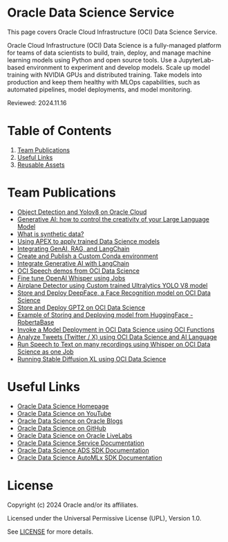 # Oracle Data Science Service

This page covers Oracle Cloud Infrastructure (OCI) Data Science Service.

Oracle Cloud Infrastructure (OCI) Data Science is a fully-managed platform for teams of data scientists to build, train, deploy, and manage machine learning models using Python and open source tools. Use a JupyterLab-based environment to experiment and develop models. Scale up model training with NVIDIA GPUs and distributed training. Take models into production and keep them healthy with MLOps capabilities, such as automated pipelines, model deployments, and model monitoring.

Reviewed: 2024.11.16


# Table of Contents

1. [Team Publications](#team-publications) 
2. [Useful Links](#useful-links)
3. [Reusable Assets](#reusable-assets)


# Team Publications

- [Object Detection and Yolov8 on Oracle Cloud](https://medium.com/the-modern-scientist/object-detection-and-yolo-v8-on-oracle-cloud-dc0380345915)
- [Generative AI: how to control the creativity of your Large Language Model](https://luigi-saetta.medium.com/generative-ai-how-to-control-the-creativity-of-your-large-language-model-c7b0322b4c3d)
- [What is synthetic data?](https://blogs.oracle.com/ai-and-datascience/post/what-is-synthetic-data)
- [Using APEX to apply trained Data Science models](https://blogs.oracle.com/ai-and-datascience/post/yolov5-models-in-apex-using-oracle-data-science)
- [Integrating GenAI, RAG, and LangChain](https://www.linkedin.com/posts/luigi-saetta_ai-genai-llm-activity-7127218835404795905-6vvi?utm_source=share&utm_medium=member_desktop)
- [Create and Publish a Custom Conda environment](https://github.com/bobpeulen/oracle_data_science_examples/blob/main/Custom_Conda_Run_Jobs_Examples.ipynb)
- [Integrate Generative AI with LangChain](https://github.com/luigisaetta/langchain_oracle)
- [OCI Speech demos from OCI Data Science](https://github.com/luigisaetta/oci-speech-demos)
- [Fine tune OpenAI Whisper using Jobs](https://github.com/luigisaetta/train-large-models)
- [Airplane Detector using Custom trained Ultralytics YOLO V8 model](https://github.com/luigisaetta/airplane_detector)
- [Store and Deploy DeepFace, a Face Recognition model on OCI Data Science](https://github.com/bobpeulen/oracle_data_science_examples/blob/main/deepface_oda_v3.ipynb)
- [Store and Deploy GPT2 on OCI Data Science](https://github.com/bobpeulen/model_deployment/blob/main/deploying_gpt2.ipynb)
- [Example of Storing and Deploying model from HuggingFace - RobertaBase](https://github.com/bobpeulen/model_deployment/blob/main/roberta_base_sentiment_deployed%20(1).ipynb)
- [Invoke a Model Deployment in OCI Data Science using OCI Functions](https://github.com/bobpeulen/oracle_data_science_examples/blob/main/functions_invoke_md.py)
- [Analyze Tweets (Twitter / X) using OCI Data Science and AI Language](https://github.com/bobpeulen/oracle_data_science_examples/blob/main/twitter_feed_sentiment.ipynb)
- [Run Speech to Text on many recordings using Whisper on OCI Data Science as one Job](https://github.com/bobpeulen/oracle_data_science_examples/blob/main/speech_to_text_qdrant_vector_db.ipynb)
- [Running Stable Diffusion XL using OCI Data Science](https://github.com/bobpeulen/stable_diff)


# Useful Links

- [Oracle Data Science Homepage](https://www.oracle.com/uk/artificial-intelligence/data-science/)
- [Oracle Data Science on YouTube](https://www.youtube.com/playlist?list=PLKCk3OyNwIzv6CWMhvqSB_8MLJIZdO80L)
- [Oracle Data Science on Oracle Blogs](https://blogs.oracle.com/ai-and-datascience/)
- [Oracle Data Science on GitHub](https://github.com/oracle-samples/oci-data-science-ai-samples)
- [Oracle Data Science on Oracle LiveLabs](https://apexapps.oracle.com/pls/apex/r/dbpm/livelabs/livelabs-workshop-cards?p100_role=16&clear=100&session=11626256508663)
- [Oracle Data Science Service Documentation](https://docs.oracle.com/en-us/iaas/data-science/using/data-science.htm)
- [Oracle Data Science ADS SDK Documentation](https://accelerated-data-science.readthedocs.io/en/latest/index.html)
- [Oracle Data Science AutoMLx SDK Documentation](https://docs.oracle.com/en-us/iaas/tools/automlx/latest/html/multiversion/v23.1.1/index.html)


# License

Copyright (c) 2024 Oracle and/or its affiliates.

Licensed under the Universal Permissive License (UPL), Version 1.0.

See [LICENSE](https://github.com/oracle-devrel/technology-engineering/blob/main/LICENSE) for more details.

